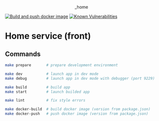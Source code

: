 <p align="center">
  _home
</p>

[![Build and push docker image](https://github.com/gelugu/home-web/actions/workflows/docker-image.yml/badge.svg)](https://github.com/gelugu/home-web/actions/workflows/docker-image.yml)
[![Known Vulnerabilities](https://snyk.io/test/github/gelugu/home-web/badge.svg)](https://snyk.io/test/github/gelugu/home-web)

# Home service (front)

## Commands

```bash
make prepare       # prepare development environment

make dev           # launch app in dev mode
make debug         # launch app in dev mode with debugger (port 9229)

make build         # build app
make start         # launch builded app

make lint          # fix style errors

make docker-build  # build docker image (version from package.json)
make docker-push   # push docker image (version from package.json)
```
